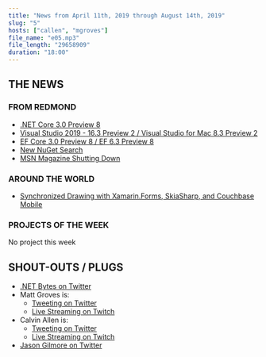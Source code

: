```yaml
---
title: "News from April 11th, 2019 through August 14th, 2019"
slug: "5"
hosts: ["callen", "mgroves"]
file_name: "e05.mp3"
file_length: "29658909"
duration: "18:00"
---
```


## THE NEWS

### FROM REDMOND

* [.NET Core 3.0 Preview 8](https://devblogs.microsoft.com/aspnet/asp-net-core-and-blazor-updates-in-net-core-3-0-preview-8/)
* [Visual Studio 2019 - 16.3 Preview 2 / Visual Studio for Mac 8.3 Preview 2](https://devblogs.microsoft.com/visualstudio/visual-studio-2019-version-16-3-preview-2-and-visual-studio-for-mac-version-8-3-preview-2-released/)
* [EF Core 3.0 Preview 8 / EF 6.3 Preview 8](https://devblogs.microsoft.com/dotnet/announcing-entity-framework-core-3-0-preview-8-and-entity-framework-6-3-preview-8/)
* [New NuGet Search](https://www.nuget.org/experiments/search-sxs)
* [MSN Magazine Shutting Down](https://msdn.microsoft.com/magazine/mt833502)

### AROUND THE WORLD

* [Synchronized Drawing with Xamarin.Forms, SkiaSharp, and Couchbase Mobile](https://blog.couchbase.com/synchronized-drawing-apps-with-couchbase-mobile/)

### PROJECTS OF THE WEEK

No project this week

## SHOUT-OUTS / PLUGS

* [.NET Bytes on Twitter](https://twitter.com/dotnetbytes)
* Matt Groves is:
  * [Tweeting on Twitter](https://twitter.com/mgroves)
  * [Live Streaming on Twitch](https://www.twitch.tv/matthewdgroves)
* Calvin Allen is:
  * [Tweeting on Twitter](https://twitter.com/_CalvinAllen)
  * [Live Streaming on Twitch](https://www.twitch.tv/CalvinAAllen)
* [Jason Gilmore on Twitter](https://twitter.com/wjgilmore)
